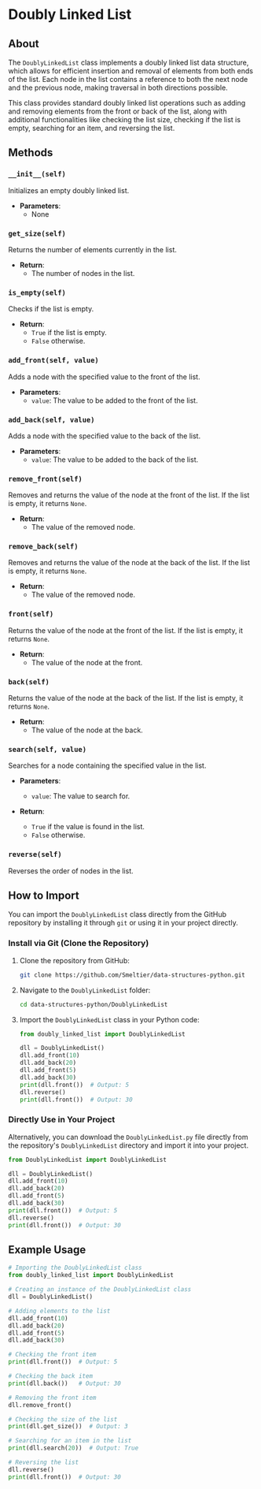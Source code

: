 # Doubly Linked List

## About

The `DoublyLinkedList` class implements a doubly linked list data structure, which allows for efficient insertion and removal of elements from both ends of the list. Each node in the list contains a reference to both the next node and the previous node, making traversal in both directions possible.

This class provides standard doubly linked list operations such as adding and removing elements from the front or back of the list, along with additional functionalities like checking the list size, checking if the list is empty, searching for an item, and reversing the list.

## Methods

### `__init__(self)`
Initializes an empty doubly linked list.

- **Parameters**:
  - None

### `get_size(self)`
Returns the number of elements currently in the list.

- **Return**:
  - The number of nodes in the list.

### `is_empty(self)`
Checks if the list is empty.

- **Return**:
  - `True` if the list is empty.
  - `False` otherwise.

### `add_front(self, value)`
Adds a node with the specified value to the front of the list.

- **Parameters**:
  - `value`: The value to be added to the front of the list.

### `add_back(self, value)`
Adds a node with the specified value to the back of the list.

- **Parameters**:
  - `value`: The value to be added to the back of the list.

### `remove_front(self)`
Removes and returns the value of the node at the front of the list. If the list is empty, it returns `None`.

- **Return**:
  - The value of the removed node.

### `remove_back(self)`
Removes and returns the value of the node at the back of the list. If the list is empty, it returns `None`.

- **Return**:
  - The value of the removed node.

### `front(self)`
Returns the value of the node at the front of the list. If the list is empty, it returns `None`.

- **Return**:
  - The value of the node at the front.

### `back(self)`
Returns the value of the node at the back of the list. If the list is empty, it returns `None`.

- **Return**:
  - The value of the node at the back.

### `search(self, value)`
Searches for a node containing the specified value in the list.

- **Parameters**:
  - `value`: The value to search for.

- **Return**:
  - `True` if the value is found in the list.
  - `False` otherwise.

### `reverse(self)`
Reverses the order of nodes in the list.

## How to Import

You can import the `DoublyLinkedList` class directly from the GitHub repository by installing it through `git` or using it in your project directly.

### Install via Git (Clone the Repository)

1. Clone the repository from GitHub:
   ```bash
   git clone https://github.com/Smeltier/data-structures-python.git
   ```

2. Navigate to the `DoublyLinkedList` folder:
   ```bash
   cd data-structures-python/DoublyLinkedList
   ```

3. Import the `DoublyLinkedList` class in your Python code:
   ```python
   from doubly_linked_list import DoublyLinkedList

   dll = DoublyLinkedList()
   dll.add_front(10)
   dll.add_back(20)
   dll.add_front(5)
   dll.add_back(30)
   print(dll.front())  # Output: 5
   dll.reverse()
   print(dll.front())  # Output: 30
   ```

### Directly Use in Your Project

Alternatively, you can download the `DoublyLinkedList.py` file directly from the repository's `DoublyLinkedList` directory and import it into your project.

```python
from DoublyLinkedList import DoublyLinkedList

dll = DoublyLinkedList()
dll.add_front(10)
dll.add_back(20)
dll.add_front(5)
dll.add_back(30)
print(dll.front())  # Output: 5
dll.reverse()
print(dll.front())  # Output: 30
```

## Example Usage

```python
# Importing the DoublyLinkedList class
from doubly_linked_list import DoublyLinkedList

# Creating an instance of the DoublyLinkedList class
dll = DoublyLinkedList()

# Adding elements to the list
dll.add_front(10)
dll.add_back(20)
dll.add_front(5)
dll.add_back(30)

# Checking the front item
print(dll.front())  # Output: 5

# Checking the back item
print(dll.back())   # Output: 30

# Removing the front item
dll.remove_front()

# Checking the size of the list
print(dll.get_size())  # Output: 3

# Searching for an item in the list
print(dll.search(20))  # Output: True

# Reversing the list
dll.reverse()
print(dll.front())  # Output: 30
```
